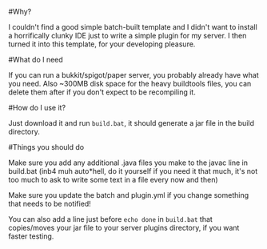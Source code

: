 #Why?

I couldn't find a good simple batch-built template and I didn't want to install a horrifically clunky IDE just to write a simple plugin for my server. I then turned it into this template, for your developing pleasure.

#What do I need

If you can run a bukkit/spigot/paper server, you probably already have what you need. Also ~300MB disk space for the heavy buildtools files, you can delete them after if you don't expect to be recompiling it.

#How do I use it?

Just download it and run `build.bat`, it should generate a jar file in the build directory.

#Things you should do

Make sure you add any additional .java files you make to the javac line in build.bat (inb4 muh auto\*hell, do it yourself if you need it that much, it's not too much to ask to write some text in a file every now and then)

Make sure you update the batch and plugin.yml if you change something that needs to be notified!

You can also add a line just before `echo done` in `build.bat` that copies/moves your jar file to your server plugins directory, if you want faster testing.